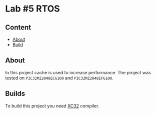 # Lab #5 RTOS
## Content

* [About](#about)
* [Build](#build)

## About

In this project cache is used to increase performance.
The project was tested on `PIC32MZ2048ECG100` and `PIC32MZ2048EFG100`.

## Builds

To build this project you need [XC32](http://www.microchip.com/mplab/compilers) compiler.
